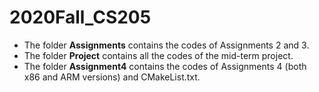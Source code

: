 # 2020Fall_CS205
* The folder **Assignments** contains the codes of Assignments 2 and 3.
* The folder **Project** contains all the codes of the mid-term project.
* The folder **Assignment4** contains the codes of Assignments 4 \(both x86 and ARM versions\) and CMakeList.txt.